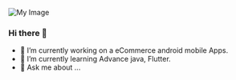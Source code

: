 ![My Image](https://github.com/mahmud8bd/class_one/blob/main/hardest-programming-language.png)
### Hi there 👋



- 🔭 I’m currently working on a eCommerce android mobile Apps.
- 🌱 I’m currently learning Advance java, Flutter.
- 💬 Ask me about ...

